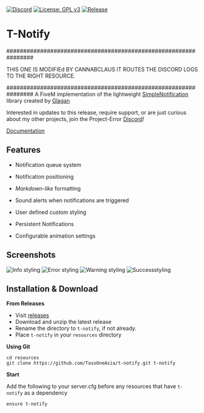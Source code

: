 [![Discord](https://img.shields.io/discord/791854454760013827.svg?label=Support&logo=discord)](https://discord.gg/ewvbgb5)
[![License: GPL v3](https://img.shields.io/badge/License-GPL%20v3-blue.svg)](https://opensource.org/licenses/gpl-3.0.html)
[![Release](https://img.shields.io/github/v/release/tasooneasia/t-notify)](https://github.com/TasoOneAsia/t-notify/releases/)
# T-Notify



################################################################


THIS ONE IS MODIFIEd BY CANNABCLAUS
IT ROUTES THE DISCORD LOGS TO THE RIGHT RESOURCE.

################################################################
A FiveM implementation of the lightweight [SimpleNotification](https://github.com/Glagan/SimpleNotification) library created by [Glagan](https://github.com/Glagan/)

Interested in updates to this release, require support, or are just curious about my other projects, 
join the Project-Error [Discord](https://discord.gg/YWJY36EVsm)!

[Documentation](https://docs.tasoagc.dev)

## Features

* Notification queue system

* Notification positioning

* *Markdown-like* formatting

* Sound alerts when notifications are triggered

* User defined custom styling

* Persistent Notifications

* Configurable animation settings

## Screenshots

![Info styling](https://tasoagc.dev/u/trvQOP.png)
![Error styling](https://tasoagc.dev/u/dVReJl.png)
![Warning styling](https://tasoagc.dev/u/9Oh1es.png)
![Successstyling](https://tasoagc.dev/u/aAweMy.png)


## Installation & Download

**From Releases**
* Visit [releases](https://github.com/TasoOneAsia/t-notify/releases/)
* Download and unzip the latest release
* Rename the directory to ``t-notify``, if not already.
* Place ``t-notify`` in your ``resources`` directory

**Using Git**

	cd resources
	git clone https://github.com/TasoOneAsia/t-notify.git t-notify


**Start**

Add the following to your server.cfg before any resources that have `t-notify` as a dependency

	ensure t-notify





    
